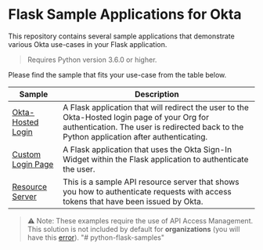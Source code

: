 # Flask Sample Applications for Okta
This repository contains several sample applications that demonstrate various Okta use-cases in your Flask application.

> Requires Python version 3.6.0 or higher.

Please find the sample that fits your use-case from the table below.

| Sample                                  | Description |
|-----------------------------------------|-------------|
| [Okta-Hosted Login](/okta-hosted-login) | A Flask application that will redirect the user to the Okta-Hosted login page of your Org for authentication.  The user is redirected back to the Python application after authenticating. |
| [Custom Login Page](/custom-login)      | A Flask application that uses the Okta Sign-In Widget within the Flask application to authenticate the user. |
| [Resource Server](/resource-server)     | This is a sample API resource server that shows you how to authenticate requests with access tokens that have been issued by Okta. |

> ⚠️ Note: These examples require the use of API Access Management. This solution is not included by default for **organizations** (you will have this [error](https://support.okta.com/help/s/article/400-Bad-Request-The-requested-feature-is-not-enabled-in-this-environment?language=en_US)).
"# python-flask-samples" 
